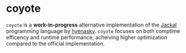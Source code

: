 # coyote

`coyote` is a **work-in-progress** alternative implementation of the [Jackal](https://github.com/xrarch/newsdk) programming language by [hyenasky](https://github.com/hyenasky).
`coyote` focuses on both comptime efficency and runtime performance, acheiving higher optimization compared to the official implementation.
